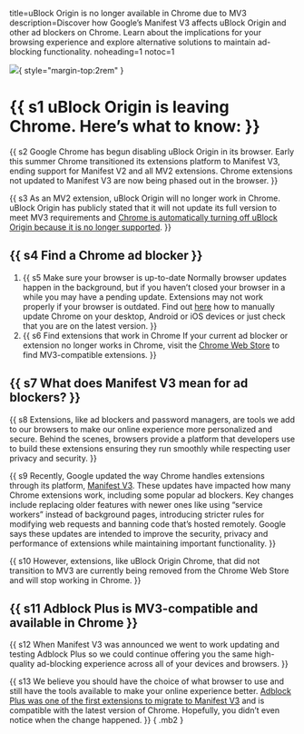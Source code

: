 title=uBlock Origin is no longer available in Chrome due to MV3
description=Discover how Google’s Manifest V3 affects uBlock Origin and other ad blockers on Chrome. Learn about the implications for your browsing experience and explore alternative solutions to maintain ad-blocking functionality.
noheading=1
notoc=1

![](/img/ABP-Youtube-Blog-post-min.png){ style="margin-top:2rem" }

# {{ s1 uBlock Origin is leaving Chrome. Here’s what to know: }}

{{ s2 Google Chrome has begun disabling uBlock Origin in its browser. Early this summer Chrome transitioned its extensions platform to Manifest V3, ending support for Manifest V2 and all MV2 extensions. Chrome extensions not updated to Manifest V3 are now being phased out in the browser. }}

{{ s3 As an MV2 extension, uBlock Origin will no longer work in Chrome. uBlock Origin has publicly stated that it will not update its full version to meet MV3 requirements and <a href="https://www.racunalniske-novice.com/en/google-chrome-has-started-to-discontinue-ublock-origin/#:~:text=Google%20Chrome%20has%20begun%20phasing,the%20original%20application%20still%20works.">Chrome is automatically turning off uBlock Origin because it is no longer supported</a>. }}

## {{ s4 Find a Chrome ad blocker }}

1. {{ s5 <span class="strong block">Make sure your browser is up-to-date</span> Normally browser updates happen in the background, but if you haven’t closed your browser in a while you may have a pending update. Extensions may not work properly if your browser is outdated. Find out <a href="https://support.google.com/chrome/answer/95414?hl=en&co=GENIE.Platform%3DDesktop#:~:text=update%20Google%20Chrome:-,On%20your%20computer%2C%20open%20Chrome.,the%20update%20will%20be%20applied.">here</a> how to manually update Chrome on your desktop, Android or iOS devices or just check that you are on the latest version. }}
1. {{ s6 <span class="strong block">Find extensions that work in Chrome</span> If your current ad blocker or extension no longer works in Chrome, visit the <a href="https://chromewebstore.google.com/">Chrome Web Store</a> to find MV3-compatible extensions. }}

## {{ s7 What does Manifest V3 mean for ad blockers? }}

{{ s8 Extensions, like ad blockers and password managers, are tools we add to our browsers to make our online experience more personalized and secure. Behind the scenes, browsers provide a platform that developers use to build these extensions ensuring they run smoothly while respecting user privacy and security. }}

{{ s9 Recently, Google updated the way Chrome handles extensions through its platform, <a href="https://developer.chrome.com/docs/extensions/develop/migrate/what-is-mv3">Manifest V3</a>. These updates have impacted how many Chrome extensions work, including some popular ad blockers. Key changes include replacing older features with newer ones like using “service workers” instead of background pages, introducing stricter rules for modifying web requests and banning code that’s hosted remotely. Google says these updates are intended to improve the security, privacy and performance of extensions while maintaining important functionality. }}

{{ s10 However, extensions, like uBlock Origin Chrome, that did not transition to MV3 are currently being removed from the Chrome Web Store and will stop working in Chrome. }}

## {{ s11 Adblock Plus is MV3-compatible and available in Chrome }}

{{ s12 When Manifest V3 was announced we went to work updating and testing Adblock Plus so we could continue offering you the same high-quality ad-blocking experience across all of your devices and browsers. }}

{{ s13 We believe you should have the choice of what browser to use and still have the tools available to make your online experience better. <a href="https://blog.adblockplus.org/blog/how-adblock-plus-is-getting-ready-for-manifest-v3">Adblock Plus was one of the first extensions to migrate to Manifest V3</a> and is compatible with the latest version of Chrome. Hopefully, you didn’t even notice when the change happened. }}
{ .mb2 }